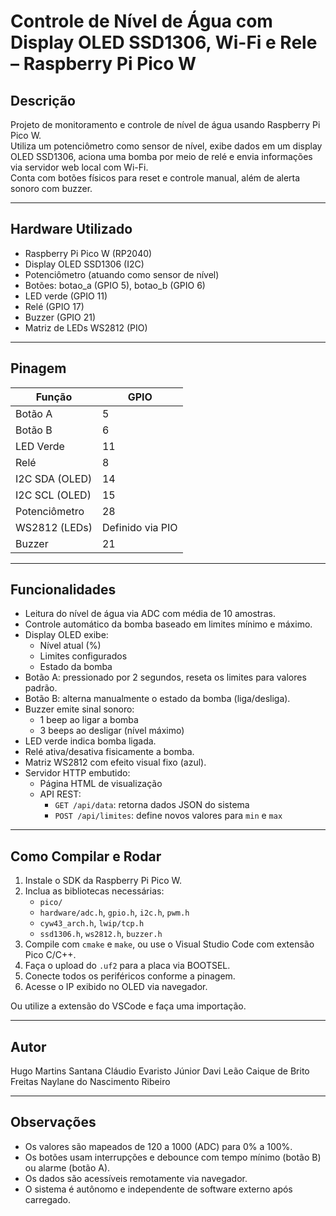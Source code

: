 # Controle de Nível de Água com Display OLED SSD1306, Wi-Fi e Rele – Raspberry Pi Pico W

## Descrição

Projeto de monitoramento e controle de nível de água usando Raspberry Pi Pico W.  
Utiliza um potenciômetro como sensor de nível, exibe dados em um display OLED SSD1306, aciona uma bomba por meio de relé e envia informações via servidor web local com Wi-Fi.  
Conta com botões físicos para reset e controle manual, além de alerta sonoro com buzzer.

---

## Hardware Utilizado

- Raspberry Pi Pico W (RP2040)  
- Display OLED SSD1306 (I2C)  
- Potenciômetro (atuando como sensor de nível)  
- Botões: botao_a (GPIO 5), botao_b (GPIO 6)  
- LED verde (GPIO 11)  
- Relé (GPIO 17)  
- Buzzer (GPIO 21)  
- Matriz de LEDs WS2812 (PIO)  

---

## Pinagem

| Função           | GPIO  |
|------------------|--------|
| Botão A          | 5      |
| Botão B          | 6      |
| LED Verde        | 11     |
| Relé             | 8      |
| I2C SDA (OLED)   | 14     |
| I2C SCL (OLED)   | 15     |
| Potenciômetro    | 28     |
| WS2812 (LEDs)    | Definido via PIO |
| Buzzer           | 21     |

---

## Funcionalidades

- Leitura do nível de água via ADC com média de 10 amostras.  
- Controle automático da bomba baseado em limites mínimo e máximo.  
- Display OLED exibe:
  - Nível atual (%)
  - Limites configurados
  - Estado da bomba
- Botão A: pressionado por 2 segundos, reseta os limites para valores padrão.  
- Botão B: alterna manualmente o estado da bomba (liga/desliga).  
- Buzzer emite sinal sonoro:
  - 1 beep ao ligar a bomba
  - 3 beeps ao desligar (nível máximo)  
- LED verde indica bomba ligada.  
- Relé ativa/desativa fisicamente a bomba.  
- Matriz WS2812 com efeito visual fixo (azul).  
- Servidor HTTP embutido:
  - Página HTML de visualização
  - API REST:
    - `GET /api/data`: retorna dados JSON do sistema
    - `POST /api/limites`: define novos valores para `min` e `max`  

---

## Como Compilar e Rodar

1. Instale o SDK da Raspberry Pi Pico W.  
2. Inclua as bibliotecas necessárias:  
   - `pico/`  
   - `hardware/adc.h`, `gpio.h`, `i2c.h`, `pwm.h`  
   - `cyw43_arch.h`, `lwip/tcp.h`  
   - `ssd1306.h`, `ws2812.h`, `buzzer.h`  
3. Compile com `cmake` e `make`, ou use o Visual Studio Code com extensão Pico C/C++.  
4. Faça o upload do `.uf2` para a placa via BOOTSEL.  
5. Conecte todos os periféricos conforme a pinagem.  
6. Acesse o IP exibido no OLED via navegador.

Ou utilize a extensão do VSCode e faça uma importação.  

---

## Autor

Hugo Martins Santana
Cláudio Evaristo Júnior
Davi Leão
Caique de Brito Freitas
Naylane do Nascimento Ribeiro

---

## Observações

- Os valores são mapeados de 120 a 1000 (ADC) para 0% a 100%.  
- Os botões usam interrupções e debounce com tempo mínimo (botão B) ou alarme (botão A).  
- Os dados são acessíveis remotamente via navegador.  
- O sistema é autônomo e independente de software externo após carregado.
